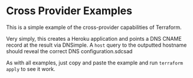 # Cross Provider Examples

This is a simple example of the cross-provider capabilities of
Terraform.

Very simply, this creates a Heroku application and points a DNS
CNAME record at the result via DNSimple. A `host` query to the outputted
hostname should reveal the correct DNS configuration.sdcsad

As with all examples, just copy and paste the example and run
`terraform apply` to see it work.
